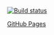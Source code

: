 [![Build status](https://ci.appveyor.com/api/projects/status/edamrat74duq4bvr?svg=true)](https://ci.appveyor.com/project/Niksel00/ahj-dom-1-lmt3r)

[GitHub Pages](https://niksel00.github.io/ahj-dom-1/)
